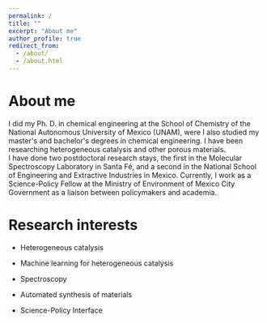 ```yaml
---
permalink: /
title: ""
excerpt: "About me"
author_profile: true
redirect_from: 
  - /about/
  - /about.html
---
```


# **About me**


I did my Ph. D. in chemical engineering at the School of Chemistry of the National Autonomous University of Mexico (UNAM), were I also studied my master's and bachelor's degrees in chemical engineering. I have been researching heterogeneous catalysis and other porous materials.  
I have done two postdoctoral research stays, the first in the Molecular Spectroscopy Laboratory in Santa Fé, and a second in the National School of Engineering and Extractive Industries in Mexico. 
Currently, I work as a Science-Policy Fellow at the Ministry of Environment of Mexico City Government as a liaison between policymakers and academia.


# **Research interests**

  + Heterogeneous catalysis

  + Machine learning for heterogeneous catalysis 

  + Spectroscopy 

  + Automated synthesis of materials 

  + Science-Policy Interface
